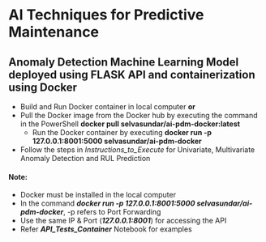 # AI Techniques for Predictive Maintenance
## Anomaly Detection Machine Learning Model deployed using FLASK API and containerization using Docker
* Build and Run Docker container in local computer __or__
* Pull the Docker image from the Docker hub by executing the command in the PowerShell __docker pull selvasundar/ai-pdm-docker:latest__
	* Run the Docker container by executing __docker run -p 127.0.0.1:8001:5000 selvasundar/ai-pdm-docker__
* Follow the steps in *Instructions_to_Execute* for Univariate, Multivariate Anomaly Detection and RUL Prediction

#### Note:
* Docker must be installed in the local computer
* In the command *__docker run -p 127.0.0.1:8001:5000 selvasundar/ai-pdm-docker__*, -p refers to Port Forwarding
* Use the same IP & Port (*__127.0.0.1:8001__*) for accessing the API
* Refer __*API_Tests_Container*__ Notebook for examples
